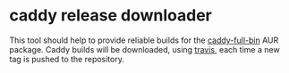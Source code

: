 # caddy release downloader

This tool should help to provide reliable builds for the [caddy-full-bin](https://aur.archlinux.org/packages/caddy-full-bin/) AUR package.
Caddy builds will be downloaded, using [travis](https://travis-ci.org/klingtnet/caddy-release-downloader), each time a new tag is pushed to the repository.
